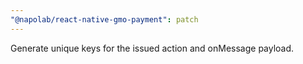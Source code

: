 ```yaml
---
"@napolab/react-native-gmo-payment": patch
---
```


Generate unique keys for the issued action and onMessage payload.